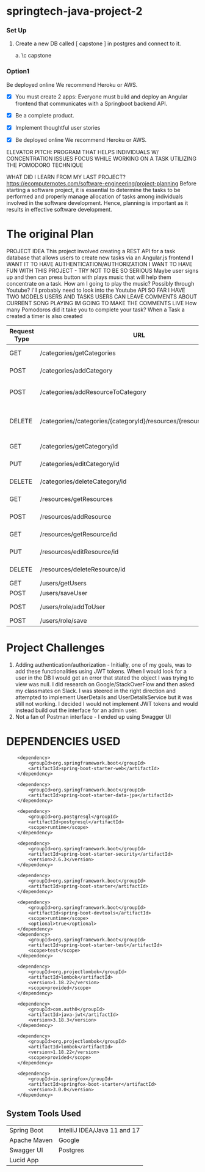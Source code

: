 # springtech-java-project-2

### Set Up
1. Create a new DB called [ capstone ] in postgres and connect to it. 

    a. \c capstone

### Option1

Be deployed online We recommend Heroku or AWS.


- [X] You must create 2 apps: Everyone must build and deploy an Angular frontend that communicates with a Springboot backend API.
- [X] Be a complete product.
- [X] Implement thoughtful user stories
- [X] Be deployed online We recommend Heroku or AWS.    


ELEVATOR PITCH:
PROGRAM THAT HELPS INDIVIDUALS W/ CONCENTRATION ISSUES FOCUS WHILE WORKING ON A TASK UTILIZING THE POMODORO TECHNIQUE

WHAT DID I LEARN FROM MY LAST PROJECT?
https://ecomputernotes.com/software-engineering/project-planning
Before starting a software project, it is essential to determine the tasks to be performed and properly manage allocation of tasks among individuals involved in the software development. Hence, planning is important as it results in effective software development.


# The original Plan

PROJECT IDEA
This project involved creating a REST API for a task database that allows users to create new tasks via an Angular.js frontend
I WANT IT TO HAVE AUTHENTICATION/AUTHORIZATION 
I WANT TO HAVE FUN WITH THIS PROJECT - TRY NOT TO BE SO SERIOUS 
Maybe user signs up and then can press button with plays music that will help them concentrate on a task. 
How am I going to play the music? Possibly through Youtube?
I'll probably need to look into the Youtube API
SO FAR I HAVE TWO MODELS
USERS AND TASKS
USERS CAN LEAVE COMMENTS ABOUT CURRENT SONG PLAYING 
IM GOING TO MAKE THE COMMENTS LIVE 
How many Pomodoros did it take you to complete your task? 
When a Task a created a timer is also created

| Request Type | URL| Functionality | 
|--|--|--|
| GET | /categories/getCategories | Get all Categories |
| POST | /categories/addCategory | Add a Category |
| POST | /categories/addResourceToCategory | Add a Resource to a Category |
| DELETE | /categories//categories/{categoryId}/resources/{resourceId}/remove | Remove a Resource from a Category |
| GET | /categories/getCategory/id | Get a Category |
| PUT | /categories/editCategory/id | Edit a Category |
| DELETE | /categories/deleteCategory/id | Remove a Category |
| GET | /resources/getResources | Get all Resources |
| POST | /resources/addResource | Add a Resource |
| GET | /resources/getResource/id | Get a Resource |
| PUT | /resources/editResource/id | Edit a Resource |
| DELETE | /resources/deleteResource/id | Remove a Resource |
| GET | /users/getUsers | Get all Users |
| POST | /users/saveUser | Add a User |
| POST | /users/role/addToUser | Add a Role to User |
| POST | /users/role/save | Add a Role |

# Project Challenges

1. Adding authentication/authorization - Initially, one of my goals, was to add these functionalities using JWT tokens. When I would look for a user in the DB I would get an error that stated the object I was trying to view was null. I did research on Google/StackOverFlow and then asked my classmates on Slack. I was steered in the right direction and attempted to implement UserDetails and UserDetailsService but it was still not working. I decided I would not implement JWT tokens and would instead build out the interface for an admin user. 
3. Not a fan of Postman interface - I ended up using Swagger UI

# DEPENDENCIES USED

        <dependency>
            <groupId>org.springframework.boot</groupId>
            <artifactId>spring-boot-starter-web</artifactId>
        </dependency>

        <dependency>
            <groupId>org.springframework.boot</groupId>
            <artifactId>spring-boot-starter-data-jpa</artifactId>
        </dependency>

        <dependency>
            <groupId>org.postgresql</groupId>
            <artifactId>postgresql</artifactId>
            <scope>runtime</scope>
        </dependency>

        <dependency>
            <groupId>org.springframework.boot</groupId>
            <artifactId>spring-boot-starter-security</artifactId>
            <version>2.6.3</version>
        </dependency>

        <dependency>
            <groupId>org.springframework.boot</groupId>
            <artifactId>spring-boot-starter</artifactId>
        </dependency>

        <dependency>
            <groupId>org.springframework.boot</groupId>
            <artifactId>spring-boot-devtools</artifactId>
            <scope>runtime</scope>
            <optional>true</optional>
        </dependency>
        <dependency>
            <groupId>org.springframework.boot</groupId>
            <artifactId>spring-boot-starter-test</artifactId>
            <scope>test</scope>
        </dependency>

        <dependency>
            <groupId>org.projectlombok</groupId>
            <artifactId>lombok</artifactId>
            <version>1.18.22</version>
            <scope>provided</scope>
        </dependency>

        <dependency>
            <groupId>com.auth0</groupId>
            <artifactId>java-jwt</artifactId>
            <version>3.18.3</version>
        </dependency>

        <dependency>
            <groupId>org.projectlombok</groupId>
            <artifactId>lombok</artifactId>
            <version>1.18.22</version>
            <scope>provided</scope>
        </dependency>

        <dependency>
            <groupId>io.springfox</groupId>
            <artifactId>springfox-boot-starter</artifactId>
            <version>3.0.0</version>
        </dependency>

## System Tools Used

|  |  |
| --- | :--- |
| Spring Boot | IntelliJ IDEA/Java 11 and 17 |
| Apache Maven | Google |
| Swagger UI | Postgres |
| Lucid App |

